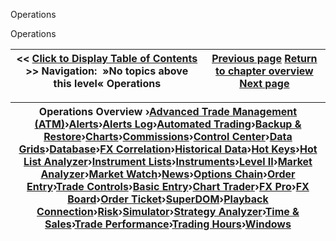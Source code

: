 ﻿


Operations






















Operations







| \<\< [Click to Display Table of Contents](operations.md) \>\> **Navigation:**   »No topics above this level«   Operations | [Previous page](performance_tips2.md) [Return to chapter overview](welcome.md) [Next page](advanced_trade_management_atm.md) |
| --- | --- |













| Operations Overview ›[Advanced Trade Management (ATM)](advanced_trade_management_atm.md)›[Alerts](alerts.md)›[Alerts Log](alerts_log.md)›[Automated Trading](automated_trading.md)›[Backup \& Restore](backup__restore.md)›[Charts](charts.md)›[Commissions](understanding_commissions.md)›[Control Center](control_center.md)›[Data Grids](data_grids.md)›[Database](database.md)›[FX Correlation](fx-correlation.md)›[Historical Data](historical_data_manager.md)›[Hot Keys](hot_key_manager.md)›[Hot List Analyzer](hot_list_analyzer.md)›[Instrument Lists](instrument_lists.md)›[Instruments](instruments.md)›[Level II](level_ii.md)›[Market Analyzer](market_analyzer.md)›[Market Watch](market-watch.md)›[News](news.md)›[Options Chain](option-chain.md)›[Order Entry](order_entry.md)›[Trade Controls](trade_controls.md)›[Basic Entry](basic_entry.md)›[Chart Trader](chart_trader.md)›[FX Pro](fx_pro.md)›[FX Board](fx_board.md)›[Order Ticket](order_ticket.md)›[SuperDOM](superdom.md)›[Playback Connection](playback_connection.md)›[Risk](understanding_risks.md)›[Simulator](simulation.md)›[Strategy Analyzer](strategy_analyzer.md)›[Time \& Sales](time__sales.md)›[Trade Performance](trade_performance.md)›[Trading Hours](trading_hours.md)›[Windows](window_tabs.md) |
| --- |









